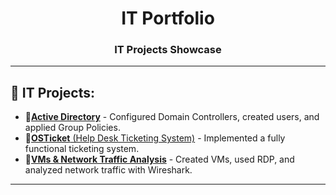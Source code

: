 <h1 align="center">IT Portfolio</h1>
<h3 align="center">IT Projects Showcase</h3>

---

## 🚀 IT Projects:
- 🔹[**Active Directory**](https://github.com/cn205000/IT-Portfolio/tree/main/Active%20Directory) - Configured Domain Controllers, created users, and applied Group Policies.
- 🔹[**OSTicket** (Help Desk Ticketing System)](https://github.com/cn205000/IT-Portfolio/tree/main/OSTicket) - Implemented a fully functional ticketing system.
- 🔹[**VMs & Network Traffic Analysis**](https://github.com/cn205000/IT-Portfolio/tree/main/VM's%20%26%20Network%20Traffic) - Created VMs, used RDP, and analyzed network traffic with Wireshark.
---
